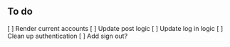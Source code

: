 ## To do

[ ] Render current accounts
[ ] Update post logic
[ ] Update log in logic
[ ] Clean up authentication 
[ ] Add sign out?
